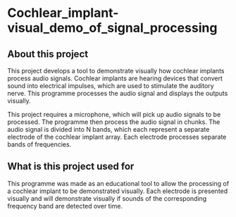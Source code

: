 # Cochlear_implant-visual_demo_of_signal_processing

## About this project
This project develops a tool to demonstrate visually how cochlear implants process audio signals.
Cochlear implants are hearing devices that convert sound into electrical impulses, which are used to stimulate the auditory nerve.
This programme processes the audio signal and displays the outputs visually.

This project requires a microphone, which will pick up audio signals to be processed. The programme then process the audio signal in chunks.
The audio signal is divided into N bands, which each represent a separate electrode of the cochlear implant array. Each electrode processes separate bands of frequencies.

## What is this project used for
This programme was made as an educational tool to allow the processing of a cochlear implant to be demonstrated visually. Each electrode is presented visually and will demonstrate visually if sounds of the corresponding frequency band are detected over time.

